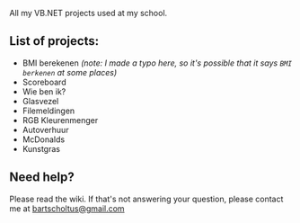 All my VB.NET projects used at my school.

## List of projects:
* BMI berekenen _(note: I made a typo here, so it's possible that it says `BMI berkenen` at some places)_
* Scoreboard
* Wie ben ik?
* Glasvezel
* Filemeldingen
* RGB Kleurenmenger
* Autoverhuur
* McDonalds
* Kunstgras

## Need help?
Please read the wiki. If that's not answering your question, please contact me at bartscholtus@gmail.com
